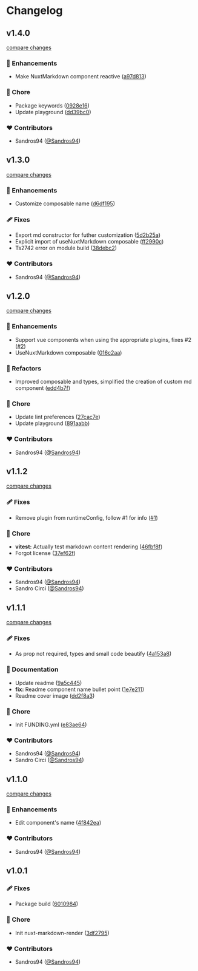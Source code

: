 # Changelog


## v1.4.0

[compare changes](https://github.com/sandros94/nuxt-markdown-render/compare/v1.3.0...v1.4.0)

### 🚀 Enhancements

- Make NuxtMarkdown component reactive ([a97d813](https://github.com/sandros94/nuxt-markdown-render/commit/a97d813))

### 🏡 Chore

- Package keywords ([0928e16](https://github.com/sandros94/nuxt-markdown-render/commit/0928e16))
- Update playground ([dd39bc0](https://github.com/sandros94/nuxt-markdown-render/commit/dd39bc0))

### ❤️ Contributors

- Sandros94 ([@Sandros94](http://github.com/Sandros94))

## v1.3.0

[compare changes](https://github.com/sandros94/nuxt-markdown-render/compare/v1.2.0...v1.3.0)

### 🚀 Enhancements

- Customize composable name ([d6df195](https://github.com/sandros94/nuxt-markdown-render/commit/d6df195))

### 🩹 Fixes

- Export md constructor for futher customization ([5d2b25a](https://github.com/sandros94/nuxt-markdown-render/commit/5d2b25a))
- Explicit import of useNuxtMarkdown composable ([ff2990c](https://github.com/sandros94/nuxt-markdown-render/commit/ff2990c))
- Ts2742 error on module build ([38debc2](https://github.com/sandros94/nuxt-markdown-render/commit/38debc2))

### ❤️ Contributors

- Sandros94 ([@Sandros94](http://github.com/Sandros94))

## v1.2.0

[compare changes](https://github.com/sandros94/nuxt-markdown-render/compare/v1.1.2...v1.2.0)

### 🚀 Enhancements

- Support vue components when using the appropriate plugins, fixes #2 ([#2](https://github.com/sandros94/nuxt-markdown-render/issues/2))
- UseNuxtMarkdown composable ([016c2aa](https://github.com/sandros94/nuxt-markdown-render/commit/016c2aa))

### 💅 Refactors

- Improved composable and types, simplified the creation of custom md component ([edd4b7f](https://github.com/sandros94/nuxt-markdown-render/commit/edd4b7f))

### 🏡 Chore

- Update lint preferences ([27cac7e](https://github.com/sandros94/nuxt-markdown-render/commit/27cac7e))
- Update playground ([891aabb](https://github.com/sandros94/nuxt-markdown-render/commit/891aabb))

### ❤️ Contributors

- Sandros94 ([@Sandros94](http://github.com/Sandros94))

## v1.1.2

[compare changes](https://github.com/sandros94/nuxt-markdown-render/compare/v1.1.1...v1.1.2)

### 🩹 Fixes

- Remove plugin from runtimeConfig, follow #1 for info ([#1](https://github.com/sandros94/nuxt-markdown-render/issues/1))

### 🏡 Chore

- **vitest:** Actually test markdown content rendering ([46fbf8f](https://github.com/sandros94/nuxt-markdown-render/commit/46fbf8f))
- Forgot license ([37ef62f](https://github.com/sandros94/nuxt-markdown-render/commit/37ef62f))

### ❤️ Contributors

- Sandros94 ([@Sandros94](http://github.com/Sandros94))
- Sandro Circi ([@Sandros94](http://github.com/Sandros94))

## v1.1.1

[compare changes](https://github.com/sandros94/nuxt-markdown-render/compare/v1.1.0...v1.1.1)

### 🩹 Fixes

- As prop not required, types and small code beautify ([4a153a8](https://github.com/sandros94/nuxt-markdown-render/commit/4a153a8))

### 📖 Documentation

- Update readme ([9a5c445](https://github.com/sandros94/nuxt-markdown-render/commit/9a5c445))
- **fix:** Readme component name bullet point ([1e7e211](https://github.com/sandros94/nuxt-markdown-render/commit/1e7e211))
- Readme cover image ([dd2f8a3](https://github.com/sandros94/nuxt-markdown-render/commit/dd2f8a3))

### 🏡 Chore

- Init FUNDING.yml ([e83ae64](https://github.com/sandros94/nuxt-markdown-render/commit/e83ae64))

### ❤️ Contributors

- Sandros94 ([@Sandros94](http://github.com/Sandros94))
- Sandro Circi ([@Sandros94](http://github.com/Sandros94))

## v1.1.0

[compare changes](https://github.com/sandros94/nuxt-markdown-render/compare/v1.0.1...v1.1.0)

### 🚀 Enhancements

- Edit component's name ([4f842ea](https://github.com/sandros94/nuxt-markdown-render/commit/4f842ea))

### ❤️ Contributors

- Sandros94 ([@Sandros94](http://github.com/Sandros94))

## v1.0.1


### 🩹 Fixes

- Package build ([6010984](https://github.com/sandros94/nuxt-markdown-render/commit/6010984))

### 🏡 Chore

- Init nuxt-markdown-render ([3df2795](https://github.com/sandros94/nuxt-markdown-render/commit/3df2795))

### ❤️ Contributors

- Sandros94 ([@Sandros94](http://github.com/Sandros94))

